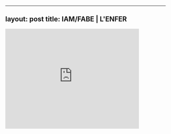 

---
layout: post
title: IAM/FABE | L'ENFER
---


<iframe width="420" height="315" src="http://www.youtube.com/embed/t9fpeCYfCLI" frameborder="0" allowfullscreen></iframe>

